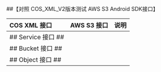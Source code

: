 ##【对照 COS_XML_V2版本测试 AWS S3 Android SDK接口】


|COS XML 接口|AWS S3 接口|说明|
|:------|:-------|:--------|
|## Service 接口 ##|||
|## Bucket 接口 ##|||
|## Object 接口 ##|||


